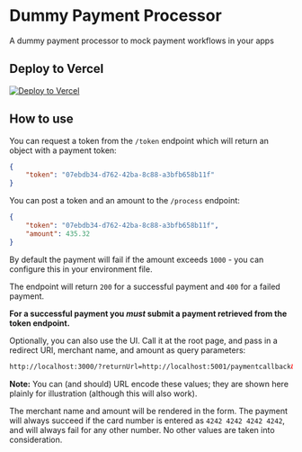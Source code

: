 # Dummy Payment Processor

A dummy payment processor to mock payment workflows in your apps

## Deploy to Vercel

[![Deploy to Vercel](https://vercel.com/button)](https://vercel.com/new/clone?repository-url=https://github.com/matt-goldman/DummyPaymentProcessor)

## How to use

You can request a token from the `/token` endpoint which will return an object with a payment token:

```json
{
    "token": "07ebdb34-d762-42ba-8c88-a3bfb658b11f"
}
```

You can post a token and an amount to the `/process` endpoint:

```json
{
    "token": "07ebdb34-d762-42ba-8c88-a3bfb658b11f",
    "amount": 435.32
}
```

By default the payment will fail if the amount exceeds `1000` - you can configure this in your environment file.

The endpoint will return `200` for a successful payment and `400` for a failed payment.

**For a successful payment you _must_ submit a payment retrieved from the token endpoint.**

Optionally, you can also use the UI. Call it at the root page, and pass in a redirect URI, merchant name, and amount as query parameters:

```html
http://localhost:3000/?returnUrl=http://localhost:5001/paymentcallback&merchantName=Amazon&paymentAmount=154.87
```

**Note:** You can (and should) URL encode these values; they are shown here plainly for illustration (although this will also work).

The merchant name and amount will be rendered in the form. The payment will always succeed if the card number is entered as `4242 4242 4242 4242`, and will always fail for any other number. No other values are taken into consideration.
